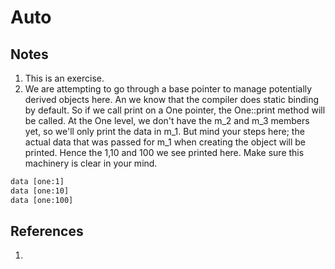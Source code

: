 # Auto

## Notes
1. This is an exercise.
2. We are attempting to go through a base pointer to manage potentially derived objects here. An we know that the compiler does static binding by default. So if we call print on a One pointer, the One::print method will be called. At the One level, we don't have the m_2 and m_3 members yet, so we'll only print the data in m_1. But mind your steps here; the actual data that was passed for m_1 when creating the object will be printed. Hence the 1,10 and 100 we see printed here. Make sure this machinery is clear in your mind.

```txt
data [one:1]  
data [one:10] 
data [one:100]
```

## References

1. 

